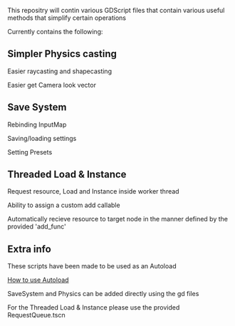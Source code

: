 This repositry will contin various GDScript files that contain various useful methods that simplify certain operations 

Currently contains the following:


Simpler Physics casting
-
Easier raycasting and shapecasting

Easier get Camera look vector


Save System
-
Rebinding InputMap

Saving/loading settings

Setting Presets


Threaded Load & Instance
-
Request resource, Load and Instance inside worker thread

Ability to assign a custom add callable

Automatically recieve resource to target node in the manner defined by the provided 'add_func' 

Extra info
-
These scripts have been made to be used as an Autoload

[How to use Autoload](https://docs.godotengine.org/en/stable/tutorials/scripting/singletons_autoload.html)

SaveSystem and Physics can be added directly using the gd files

For the Threaded Load & Instance please use the provided RequestQueue.tscn

